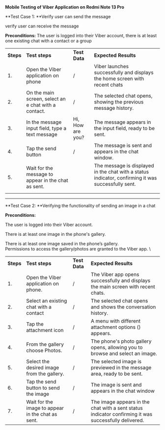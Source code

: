 **Mobile Testing of Viber Application on Redmi Note 13 Pro**

**Test Case 1: **Verify user can send the message

verify user can receive the message

**Preconditions:** The user is logged into their Viber account, there is at least one existing chat with a contact or a group


<table>
  <tr>
   <td><strong>Steps</strong>
   </td>
   <td><strong>Test steps</strong>
   </td>
   <td><strong>Test Data</strong>
   </td>
   <td><strong>Expected Results</strong>
   </td>
  </tr>
  <tr>
   <td>1.
   </td>
   <td>Open the Viber application on phone
   </td>
   <td>/
   </td>
   <td>Viber launches successfully and displays the home screen with recent chats
   </td>
  </tr>
  <tr>
   <td>2.
   </td>
   <td>On the main screen, select an e chat with a contact.
   </td>
   <td>/
   </td>
   <td>The selected chat opens, showing the previous message history.
   </td>
  </tr>
  <tr>
   <td>3.
   </td>
   <td>In the message input field, type a text message
   </td>
   <td>Hi, How are you?
   </td>
   <td>The message appears in the input field, ready to be sent.
   </td>
  </tr>
  <tr>
   <td>4.
   </td>
   <td>Tap the send button
   </td>
   <td>/
   </td>
   <td>The message is sent and appears in the chat window.
   </td>
  </tr>
  <tr>
   <td>5.
   </td>
   <td>Wait for the message to appear in the chat as sent.
   </td>
   <td> 
   </td>
   <td>The message is displayed in the chat with a status indicator, confirming it was successfully sent.
<p>
 
   </td>
  </tr>
</table>


 

** **

**Test Case 2: **Verifying the functionality of sending an image in a chat

**Preconditions:**

The user is logged into their Viber account.

There is at least one image in the phone's gallery.

There is at least one image saved in the phone’s gallery. \
Permissions to access the gallery/photos are granted to the Viber app. \



<table>
  <tr>
   <td><strong>Steps</strong>
   </td>
   <td><strong>Test steps</strong>
   </td>
   <td><strong>Test Data</strong>
   </td>
   <td><strong>Expected Results</strong>
   </td>
  </tr>
  <tr>
   <td>1.       
   </td>
   <td>Open the Viber application on phone.
   </td>
   <td>/
   </td>
   <td>The Viber app opens successfully and displays the main screen with recent chats.
   </td>
  </tr>
  <tr>
   <td>2.
   </td>
   <td>Select an existing chat with a contact
   </td>
   <td>/
   </td>
   <td>The selected chat opens and shows the conversation history.
   </td>
  </tr>
  <tr>
   <td>3.
   </td>
   <td>Tap the attachment icon
   </td>
   <td>/
   </td>
   <td>A menu with different attachment options () appears.
   </td>
  </tr>
  <tr>
   <td>4.
   </td>
   <td>From the gallery choose Photos.
   </td>
   <td>/
   </td>
   <td>The phone's photo gallery opens, allowing you to browse and select an image.
   </td>
  </tr>
  <tr>
   <td>5.
   </td>
   <td>Select the desired image from the gallery.
   </td>
   <td>/
   </td>
   <td>The selected image is previewed in the message area, ready to be sent.
   </td>
  </tr>
  <tr>
   <td>6.
   </td>
   <td>Tap the send button to send the image
   </td>
   <td>/
   </td>
   <td>The image is sent and appears in the chat window
   </td>
  </tr>
  <tr>
   <td>7.
   </td>
   <td>Wait for the image to appear in the chat as sent.
   </td>
   <td>/
   </td>
   <td>The image appears in the chat with a sent status indicator confirming it was successfully delivered.
   </td>
  </tr>
</table>


 

 
